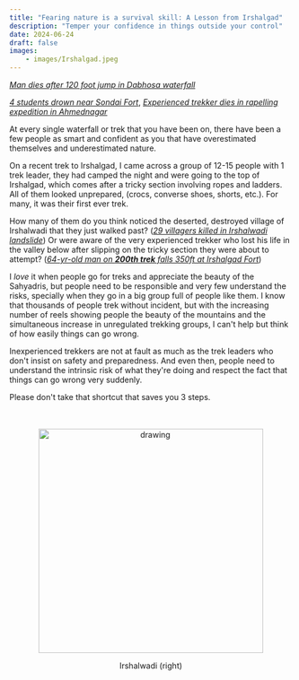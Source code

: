 ```yaml
---
title: "Fearing nature is a survival skill: A Lesson from Irshalgad"
description: "Temper your confidence in things outside your control"
date: 2024-06-24
draft: false
images:
    - images/Irshalgad.jpeg
---
```


[*Man dies after 120 foot jump in Dabhosa waterfall*](https://www.news18.com/india/man-dies-after-120-foot-jump-from-dabhosa-waterfall-in-maharashtra-friend-in-critical-condition-8879354.html)

[*4 students drown near Sondai Fort*](https://timesofindia.indiatimes.com/city/navi-mumbai/drowning-collegian-cries-for-help-3-rush-to-rescue-all-4-drown/articleshow/111181158.cms), [*Experienced trekker dies in rapelling expedition in Ahmednagar*](https://indianexpress.com/article/cities/mumbai/trekker-dies-in-rappelling-expedition-in-ahmednagar-6225069/)


At every single waterfall or trek that you have been on, there have been a few people as smart and confident as you that have overestimated themselves and underestimated nature.

On a recent trek to Irshalgad, I came across a group of 12-15 people with 1 trek leader, they had camped the night and were going to the top of Irshalgad, which comes after a tricky section involving ropes and ladders. All of them looked unprepared, (crocs, converse shoes, shorts, etc.). For many, it was their first ever trek. 

How many of them do you think noticed the deserted, destroyed village of Irshalwadi that they just walked past? ([*29 villagers killed in Irshalwadi landslide*](https://www.bbc.com/news/world-asia-66264958)) Or were aware of the very experienced trekker who lost his life in the valley below after slipping on the tricky section they were about to attempt? ([*64-yr-old man on **200th trek** falls 350ft at Irshalgad Fort*](http://toi.in/N06JVZ/a24gk))

I *love* it when people go for treks and appreciate the beauty of the Sahyadris, but people need to be responsible and very few understand the risks, specially when they go in a big group full of people like them. I know that thousands of people trek without incident, but with the increasing number of reels showing people the beauty of the mountains and the simultaneous increase in unregulated trekking groups, I can't help but think of how easily things can go wrong.

Inexperienced trekkers are not at fault as much as the trek leaders who don't insist on safety and preparedness. And even then, people need to understand the intrinsic risk of what they're doing and respect the fact that things can go wrong very suddenly.

Please don't take that shortcut that saves you 3 steps.
<br><br><br>
<div style="text-align: center;">
<img src="/images/irshalwadi.jpeg" alt="drawing" style="width:400px;"/>

Irshalwadi (right)
</div>